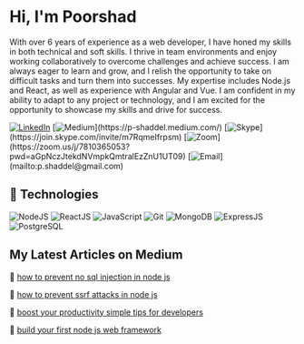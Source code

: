 # Hi, I'm Poorshad

With over 6 years of experience as a web developer, I have honed my skills in both technical and soft skills. I thrive in team environments and enjoy working collaboratively to overcome challenges and achieve success. I am always eager to learn and grow, and I relish the opportunity to take on difficult tasks and turn them into successes. My expertise includes Node.js and React, as well as experience with Angular and Vue. I am confident in my ability to adapt to any project or technology, and I am excited for the opportunity to showcase my skills and drive for success.


[![LinkedIn](https://img.shields.io/badge/linkedin-%230077B5.svg?&style=for-the-badge&logo=linkedin&logoColor=white)](https://www.linkedin.com/in/poorshad/) 
[![Medium](https://img.shields.io/badge/medium-%2312100E.svg?&style=for-the-badge&logo=medium&logoColor=white")](https://p-shaddel.medium.com/) 
[![Skype](https://img.shields.io/badge/skype-%2312100E.svg?&style=for-the-badge&logo=skype&logoColor=white")](https://join.skype.com/invite/m7RqmeIfrpsm) [![Zoom](https://img.shields.io/badge/Zoom-2D8CFF?style=for-the-badge&logo=zoom&logoColor=white")](https://zoom.us/j/7810365053?pwd=aGpNczJtekdNVmpkQmtralEzZnU1UT09) 
[![Email](https://img.shields.io/badge/Gmail-D14836?style=for-the-badge&logo=gmail&logoColor=white")](mailto:p.shaddel@gmail.com)

## :wrench: Technologies

![NodeJS](https://img.icons8.com/color/30/nodejs.png)
![ReactJS](https://img.icons8.com/color/30/react-native.png)
![JavaScript](https://img.icons8.com/color/30/javascript.png)
![Git](https://img.icons8.com/color/30/git.png)
![MongoDB](https://img.icons8.com/color/30/mongodb.png)
![ExpressJS](https://img.icons8.com/color/30/express.png)
![PostgreSQL](https://img.icons8.com/color/30/postgreesql.png)

</details>

## My Latest Articles on Medium

:bookmark: [how to prevent no sql injection in node js](https://p-shaddel.medium.com/how-to-prevent-no-sql-injection-in-node-js-e743cf7d3771?source=user_profile---------0----------------------------)

:bookmark: [how to prevent ssrf attacks in node js](https://p-shaddel.medium.com/how-to-prevent-ssrf-attacks-in-node-js-50ccbb1c31da?source=user_profile---------1----------------------------)

:bookmark: [boost your productivity simple tips for developers](https://p-shaddel.medium.com/boost-your-productivity-simple-tips-for-developers-448724cb1d9c?source=user_profile---------2----------------------------)

:bookmark: [build your first node js web framework](https://p-shaddel.medium.com/build-your-first-node-js-web-framework-39b3310ed35a?source=user_profile---------3----------------------------)

<!-- :bookmark: [expressjs deep dive](https://p-shaddel.medium.com/expressjs-deep-dive-387f07c50d95?source=user_profile---------4----------------------------)

:bookmark: [understand and implement long polling and short polling in node js](https://p-shaddel.medium.com/understand-and-implement-long-polling-and-short-polling-in-node-js-94334d2233f3?source=user_profile---------5----------------------------)

:bookmark: [understand and implement long polling and short polling in node js](https://p-shaddel.medium.com/understand-and-implement-long-polling-and-short-polling-in-node-js-94334d2233f3?source=user_profile---------5----------------------------)

:bookmark: [start implementing your own typescript property decorators](https://p-shaddel.medium.com/start-implementing-your-own-typescript-property-decorators-ae1e7025fefe?source=user_profile---------6----------------------------)

:bookmark: [use rethinkdb and node for real time apps](https://p-shaddel.medium.com/use-rethinkdb-and-node-for-real-time-apps-85c435b89be4?source=user_profile---------7----------------------------)

:bookmark: [prevent brute force attacks in node js](https://p-shaddel.medium.com/prevent-brute-force-attacks-in-node-js-419367ae35e6?source=user_profile---------8----------------------------)

:bookmark: [start implementing your own typescript class decorators](https://p-shaddel.medium.com/start-implementing-your-own-typescript-class-decorators-84a49f560dea?source=user_profile---------9----------------------------)

:bookmark: [load test your nodejs app using k6](https://p-shaddel.medium.com/load-test-your-nodejs-app-using-k6-f7b2bd8fa5cf?source=user_profile---------16----------------------------)

:bookmark: [step by step guide to authenticate users with linkedin in your express app](https://p-shaddel.medium.com/step-by-step-guide-to-authenticate-users-with-linkedin-in-your-express-app-10af68b91b13?source=user_profile---------15----------------------------)

:bookmark: [10 important things that improve code review](https://p-shaddel.medium.com/10-important-things-that-improve-code-review-4b6198e40066?source=user_profile---------14----------------------------)

:bookmark: [observer design pattern implementation in typescript](https://p-shaddel.medium.com/observer-design-pattern-implementation-in-typescript-332477ee5b30?source=user_profile---------13----------------------------)

:bookmark: [prevent parameter pollution in node js](https://p-shaddel.medium.com/prevent-parameter-pollution-in-node-js-f0794b4650d2?source=user_profile---------12----------------------------)

:bookmark: [adapter design pattern implementation in typescript](https://p-shaddel.medium.com/adapter-design-pattern-implementation-in-typescript-a33f481b9aff?source=user_profile---------11----------------------------)

:bookmark: [prevent csrf attacks in node js application](https://p-shaddel.medium.com/prevent-csrf-attacks-in-node-js-application-d71df3704944?source=user_profile---------10----------------------------)

:bookmark: [adapter design pattern implementation in typescript](https://p-shaddel.medium.com/adapter-design-pattern-implementation-in-typescript-a33f481b9aff?source=user_profile---------11----------------------------)

:bookmark: [step by step guide to authenticate users with linkedin in your express app](https://p-shaddel.medium.com/step-by-step-guide-to-authenticate-users-with-linkedin-in-your-express-app-10af68b91b13?source=user_profile---------15----------------------------)


:bookmark: [start writing your own typescript method decorators](https://p-shaddel.medium.com/start-writing-your-own-typescript-method-decorators-c921cdc3d1c1?source=user_profile---------17----------------------------)


:bookmark: [step by step guide to authenticate users with linkedin in your express app](https://p-shaddel.medium.com/step-by-step-guide-to-authenticate-users-with-linkedin-in-your-express-app-10af68b91b13?source=user_profile---------15----------------------------)


:bookmark: [first time using deno](https://p-shaddel.medium.com/first-time-using-deno-b0538dd4fc47?source=user_profile---------18----------------------------)


:bookmark: [nodejs express integration test](https://p-shaddel.medium.com/nodejs-express-integration-test-3e79edb1ae6b?source=user_profile---------19----------------------------)


:bookmark: [javascript closure in plain language and one practical real world example](https://p-shaddel.medium.com/javascript-closure-in-plain-language-and-one-practical-real-world-example-d0dab81c4a05?source=user_profile---------20----------------------------)


:bookmark: [working with nodejs streams](https://p-shaddel.medium.com/working-with-nodejs-streams-a0d35aca0cc0?source=user_profile---------21----------------------------)


:bookmark: [nodejs built in debugger](https://p-shaddel.medium.com/nodejs-built-in-debugger-856a9a3c054b?source=user_profile---------22----------------------------)


:bookmark: [learn mercurial revision control basics in 10 minutes if you know git](https://p-shaddel.medium.com/learn-mercurial-revision-control-basics-in-10-minutes-if-you-know-git-4466bd9d1fa9?source=user_profile---------23----------------------------)


:bookmark: [how we can use node js event emitter](https://p-shaddel.medium.com/how-we-can-use-node-js-event-emitter-5c9e39c38749?source=user_profile---------24----------------------------)

:bookmark: [how does event loop work in node js](https://p-shaddel.medium.com/how-does-event-loop-work-in-node-js-d96729ae4a95?source=user_profile---------25----------------------------)

:bookmark: [how do nodejs require and module work](https://p-shaddel.medium.com/how-do-nodejs-require-and-module-work-545ab4fe5423?source=user_profile---------26----------------------------)

:bookmark: [simple explanation of global object process and buffer in node js](https://p-shaddel.medium.com/simple-explanation-of-global-object-process-and-buffer-in-node-js-25a41f6fdc33?source=user_profile---------27----------------------------)

:bookmark: [what is node js repl and its usage](https://p-shaddel.medium.com/what-is-node-js-repl-and-its-usage-26e592da92fb?source=user_profile---------28----------------------------)

:bookmark: [turn your vpn and wifi on and off using shortcuts in ubuntu](https://p-shaddel.medium.com/turn-your-vpn-and-wifi-on-and-off-using-shortcuts-in-ubuntu-50ef9b850d6f?source=user_profile---------29----------------------------)

:bookmark: [how we can use node js event emitter](https://p-shaddel.medium.com/how-we-can-use-node-js-event-emitter-5https://p-shaddel.medium.com/how-does-event-loop-work-in-node-js----------------------------) -->

<!-- [![Anurag's GitHub stats](https://github-readme-stats.vercel.app/api?username=pshaddel)](https://github.com/anuraghazra/github-readme-stats)
 -->
